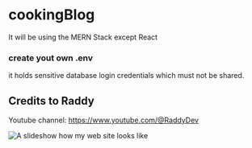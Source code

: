# cookingBlog

It will be using the MERN Stack except React



### create yout own .env
it holds sensitive database login credentials which must not be shared. 


## Credits to Raddy
Youtube channel: https://www.youtube.com/@RaddyDev


![A slideshow how my web site looks like](public/images/Screenshot_20230306_150300.gif)
